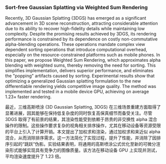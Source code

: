 ### Sort-free Gaussian Splatting via Weighted Sum Rendering

Recently, 3D Gaussian Splatting (3DGS) has emerged as a significant advancement in 3D scene reconstruction, attracting considerable attention due to its ability to recover high-fidelity details while maintaining low complexity. Despite the promising results achieved by 3DGS, its rendering performance is constrained by its dependence on costly non-commutative alpha-blending operations. These operations mandate complex view dependent sorting operations that introduce computational overhead, especially on the resource-constrained platforms such as mobile phones. In this paper, we propose Weighted Sum Rendering, which approximates alpha blending with weighted sums, thereby removing the need for sorting. This simplifies implementation, delivers superior performance, and eliminates the "popping" artifacts caused by sorting. Experimental results show that optimizing a generalized Gaussian splatting formulation to the new differentiable rendering yields competitive image quality. The method was implemented and tested in a mobile device GPU, achieving on average 1.23× faster rendering.

最近，三维高斯喷涂 (3D Gaussian Splatting, 3DGS) 在三维场景重建方面取得了显著进展，因其能够在保持低复杂度的同时恢复高保真细节而备受关注。尽管 3DGS 取得了有前景的结果，其渲染性能受到依赖于昂贵的非交换性 alpha 混合操作的限制。这些操作要求复杂的视角相关排序操作，尤其在移动设备等资源受限的平台上引入了计算开销。本文提出了加权求和渲染，通过加权求和来近似 alpha 混合，从而消除排序需求。这一方法简化了实现过程，提升了性能，并消除了因排序引起的“跳跃”伪影。实验结果表明，将通用的高斯喷涂公式优化至新的可微分渲染形式能够实现具有竞争力的图像质量。该方法在移动设备 GPU 上实现并测试，平均渲染速度提升了 1.23 倍。
